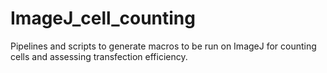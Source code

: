 # ImageJ_cell_counting
Pipelines and scripts to generate macros to be run on ImageJ for counting cells and assessing transfection efficiency.
